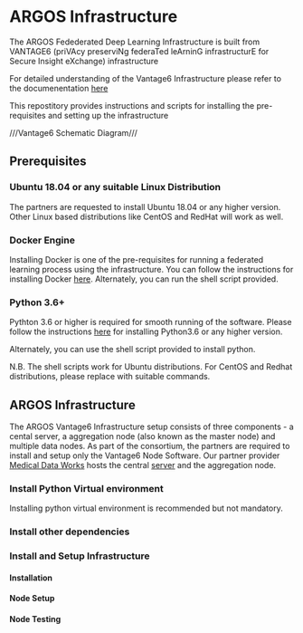 # ARGOS Infrastructure

The ARGOS Fedederated Deep Learning Infrastructure is built from VANTAGE6 (priVAcy preserviNg federaTed leArninG infrastructurE for Secure Insight eXchange) infrastructure

For detailed understanding of the Vantage6 Infrastructure please refer to the documenentation [here](https://vantage6.ai/)

This repostitory provides instructions and scripts for installing the pre-requisites and setting up the infrastructure 


///Vantage6 Schematic Diagram///


## Prerequisites 

### Ubuntu 18.04 or any suitable Linux Distribution 
The partners are requested to install Ubuntu 18.04 or any higher version. Other Linux based distributions like CentOS and RedHat will work as well. 

### Docker Engine
Installing Docker is one of the pre-requisites for running a federated learning process using the infrastructure. You can follow the instructions for installing Docker [here](https://docs.docker.com/engine/install/ubuntu/). Alternately, you can run the shell script provided.   

### Python 3.6+
Pythton 3.6 or higher is required for smooth running of the software. Please follow the instructions [here](https://phoenixnap.com/kb/how-to-install-python-3-ubuntu) for installing Python3.6 or any higher version. 

Alternately, you can use the shell script provided to install python. 


N.B. The shell scripts work for Ubuntu distributions. For CentOS and Redhat distributions, please replace with suitable commands. 


## ARGOS Infrastructure 
The ARGOS Vantage6 Infrastructure setup consists of three components - a cental server, a aggregation node (also known as the master node) and multiple data nodes. As part of the consortium, the partners are required to install and setup only the Vantage6 Node Software. Our partner provider [Medical Data Works](https://www.medicaldataworks.com/) hosts the central [server](https://mdw-vantage6-argos.azurewebsites.net/apidocs/) and the aggregation node. 

### Install Python Virtual environment 
Installing python virtual environment is recommended but not mandatory. 

### Install other dependencies 

### Install and Setup Infrastructure
#### Installation 
#### Node Setup 
#### Node Testing 
